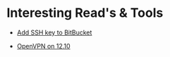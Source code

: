 # Interesting Read's & Tools

- [Add SSH key to BitBucket](https://confluence.atlassian.com/display/BITBUCKET/Set+up+SSH+for+Git)

- [OpenVPN on 12.10](https://gist.github.com/padde/5689930)
